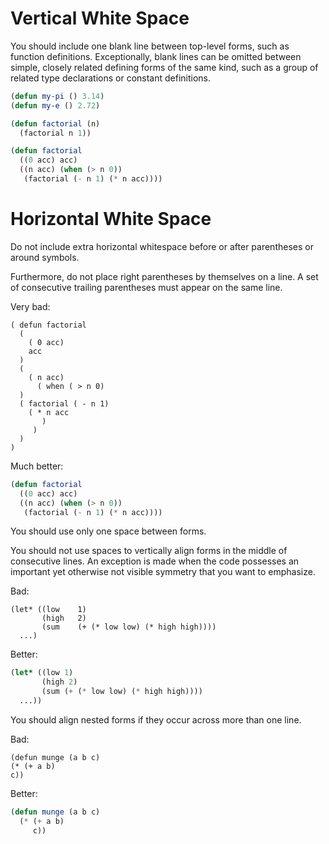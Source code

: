 # Vertical White Space

You should include one blank line between top-level forms, such as function definitions. Exceptionally, blank lines can be omitted between simple, closely related defining forms of the same kind, such as a group of related type declarations or constant definitions.

```lisp
(defun my-pi () 3.14)
(defun my-e () 2.72)

(defun factorial (n)
  (factorial n 1))

(defun factorial
  ((0 acc) acc)
  ((n acc) (when (> n 0))
   (factorial (- n 1) (* n acc))))
```

# Horizontal White Space

Do not include extra horizontal whitespace before or after parentheses or around symbols.

Furthermore, do not place right parentheses by themselves on a line. A set of consecutive trailing parentheses must appear on the same line.

Very bad:

```text
( defun factorial
  (
    ( 0 acc)
    acc
  )
  (
    ( n acc)
      ( when ( > n 0)
  )
  ( factorial ( - n 1)
    ( * n acc
       )
     )
  )
)
```

Much better:
```lisp
(defun factorial
  ((0 acc) acc)
  ((n acc) (when (> n 0))
   (factorial (- n 1) (* n acc))))
```

You should use only one space between forms.

You should not use spaces to vertically align forms in the middle of consecutive lines. An exception is made when the code possesses an important yet otherwise not visible symmetry that you want to emphasize.

Bad:
```text
(let* ((low    1)
       (high   2)
       (sum    (+ (* low low) (* high high))))
  ...)
```

Better:
```lisp
(let* ((low 1)
       (high 2)
       (sum (+ (* low low) (* high high))))
  ...))
```

You should align nested forms if they occur across more than one line.

Bad:
```text
(defun munge (a b c)
(* (+ a b)
c))
```

Better:
```lisp
(defun munge (a b c)
  (* (+ a b)
     c))
```
